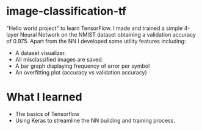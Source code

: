 # image-classification-tf

"Hello world project" to learn TensorFlow. I made and trained a simple 4-layer Neural Network on the NMIST dataset obtaining a validation accuracy of 0.975. Apart from the NN I developed some utility features including:
* A dataset visualizer.
* All misclassified images are saved.
* A bar graph displaying frequency of error per symbol
* An overfitting plot (accuracy vs validation accuracy)

# What I learned

* The basics of Tensorflow
* Using Keras to streamline the NN building and training process.
